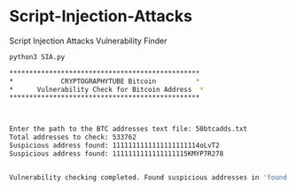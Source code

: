 # Script-Injection-Attacks
Script Injection Attacks Vulnerability Finder
```bash
python3 SIA.py
```
```bash
************************************************
*            CRYPTOGRAPHYTUBE Bitcoin          *
*      Vulnerability Check for Bitcoin Address  *
************************************************



Enter the path to the BTC addresses text file: 50btcadds.txt
Total addresses to check: 533762
Suspicious address found: 1111111111111111111114oLvT2
Suspicious address found: 1111111111111111115KMYP7R278


Vulnerability checking completed. Found suspicious addresses in 'found.txt'.
```

